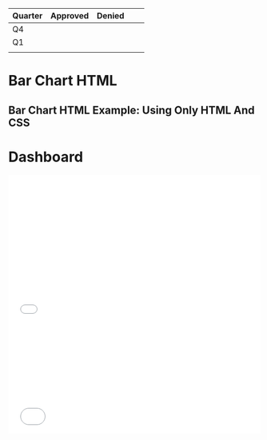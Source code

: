 |Quarter  |  Approved | Denied  |   |   |
|---|---|---|---|---|
| Q4  |   |   |   |   |
|  Q1 |   |   |   |   |
|   |   |   |   |   |

<h1>Bar Chart HTML</h1>

<div class="chart-wrap vertical">
  <h2 class="title">Bar Chart HTML Example:  Using Only HTML And CSS</h2>
  
  <div class="grid">
      <div class="bar" style="--bar-value:85%;" data-name="Your Blog" title="Your Blog 85%"></div>
      <div class="bar" style="--bar-value:23%;" data-name="Medium" title="Medium 23%"></div>
     <div class="bar" style="--bar-value:7%;" data-name="Tumblr" title="Tumblr 7%"></div>
      <div class="bar" style="--bar-value:38%;" data-name="Facebook" title="Facebook 38%"></div>
      <div class="bar" style="--bar-value:35%;" data-name="YouTube" title="YouTube 35%"></div>
      <div class="bar" style="--bar-value:30%;" data-name="LinkedIn" title="LinkedIn 30%"></div>
      <div class="bar" style="--bar-value:5%;" data-name="Twitter" title="Twitter 5%"></div>
      <div class="bar" style="--bar-value:20%;" data-name="Other" title="Other 20%"></div>    
  </div>
</div>

# Dashboard
<iframe title="Adjudication" aria-label="Interactive donut chart" id="datawrapper-chart-zJr2G" src="//datawrapper.dwcdn.net/zJr2G/1/" scrolling="no" frameborder="0" style="width: 0; min-width: 100% !important; border: none;" height="300"></iframe><script type="text/javascript">!function(){"use strict";window.addEventListener("message",function(a){if(void 0!==a.data["datawrapper-height"])for(var e in a.data["datawrapper-height"]){var t=document.getElementById("datawrapper-chart-"+e)||document.querySelector("iframe[src*='"+e+"']");t&&(t.style.height=a.data["datawrapper-height"][e]+"px")}})}();
</script>

<iframe title="Adjudication Breakdown By Quarter" aria-label="Table" id="datawrapper-chart-w3FIx" src="//datawrapper.dwcdn.net/w3FIx/1/" scrolling="no" frameborder="0" style="width: 0; min-width: 100% !important; border: none;" height="218"></iframe><script type="text/javascript">!function(){"use strict";window.addEventListener("message",function(a){if(void 0!==a.data["datawrapper-height"])for(var e in a.data["datawrapper-height"]){var t=document.getElementById("datawrapper-chart-"+e)||document.querySelector("iframe[src*='"+e+"']");t&&(t.style.height=a.data["datawrapper-height"][e]+"px")}})}();
</script>
